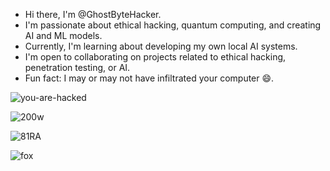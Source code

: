 - Hi there, I'm @GhostByteHacker.
- I'm passionate about ethical hacking, quantum computing, and creating AI and ML models.
- Currently, I'm learning about developing my own local AI systems.
- I'm open to collaborating on projects related to ethical hacking, penetration testing, or AI.
- Fun fact: I may or may not have infiltrated your computer 😄.

![you-are-hacked](https://github.com/user-attachments/assets/a7cf45a4-491c-423f-a853-47ca9d28a7b9)

![200w](https://github.com/user-attachments/assets/c3a78ae3-7b30-4df2-9f79-e495e41274a7)

![81RA](https://github.com/user-attachments/assets/2b722f36-53f3-425c-95c9-3eca6d462717)

![fox](https://github.com/user-attachments/assets/8ae6c7d5-bdfc-4567-8b10-e8d13f402e96)

